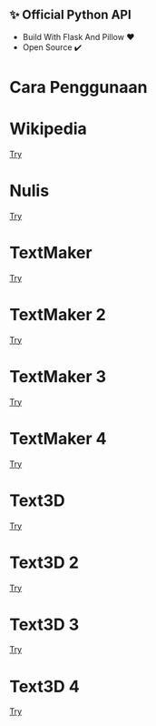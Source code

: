 ## ✨ Official Python API

- Build With Flask And Pillow ♥️
- Open Source ✔️

# Cara Penggunaan

# Wikipedia

<a href='https://pythonapis.clph.me/api/wikipedia?query=google'>Try</a>

# Nulis 

<a href='https://pythonapis.clph.me/api/nulis?text=caliph+ganteng+banget'>Try</a>

# TextMaker
<a href='https://pythonapis.clph.me/api/textmaker?text=caliph+ganteng+banget'>Try</a>

# TextMaker 2

<a href='https://pythonapis.clph.me/api/textmaker2?text=caliph+ganteng+banget'>Try</a>

# TextMaker 3

<a href='https://pythonapis.clph.me/api/textmaker3?text=caliph+ganteng+banget'>Try</a>

# TextMaker 4

<a href='https://pythonapis.clph.me/api/textmaker4?text=caliph+ganteng+banget'>Try</a>

# Text3D

<a href='https://pythonapis.clph.me/api/text3d?text=caliph+ganteng+banget'>Try</a>

# Text3D 2

<a href='https://pythonapis.clph.me/api/text3d-2?text=caliph+ganteng+banget'>Try</a>

# Text3D 3

<a href='https://pythonapis.clph.me/api/text3d-3?text=caliph+ganteng+banget'>Try</a>

# Text3D 4

<a href='https://pythonapis.clph.me/api/text3d-4?text=caliph+ganteng+banget'>Try</a>
